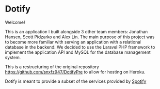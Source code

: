 # Dotify

Welcome!<br>

This is an application I built alongside 3 other team members: Jonathan Hansen, Scott Pidzarko and Alex Lin. 
The main purpose of this project was to become more familiar with serving an application with a relational database in the backend. 
We decided to use the Laravel PHP framework to implement the application API and MySQL for the database management system.<br>

This is a restructuring of the original repository https://github.com/snxfz947/DotifyPre to allow for hosting on Heroku.

Dotify is meant to provide a subset of the services provided by [Spotify](https://www.spotify.com)

 